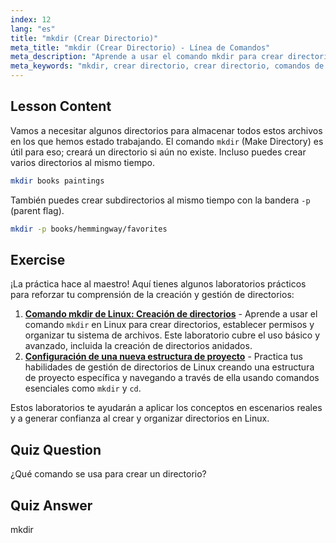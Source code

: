 ```yaml
---
index: 12
lang: "es"
title: "mkdir (Crear Directorio)"
meta_title: "mkdir (Crear Directorio) - Línea de Comandos"
meta_description: "Aprende a usar el comando mkdir para crear directorios y subdirectorios en Linux. Este tutorial para principiantes te ayuda a organizar archivos de manera eficiente."
meta_keywords: "mkdir, crear directorio, crear directorio, comandos de linux, tutorial de linux, linux para principiantes, guía de linux"
---
```


## Lesson Content

Vamos a necesitar algunos directorios para almacenar todos estos archivos en los que hemos estado trabajando. El comando `mkdir` (Make Directory) es útil para eso; creará un directorio si aún no existe. Incluso puedes crear varios directorios al mismo tiempo.

```bash
mkdir books paintings
```

También puedes crear subdirectorios al mismo tiempo con la bandera `-p` (parent flag).

```bash
mkdir -p books/hemmingway/favorites
```

## Exercise

¡La práctica hace al maestro! Aquí tienes algunos laboratorios prácticos para reforzar tu comprensión de la creación y gestión de directorios:

1. **[Comando mkdir de Linux: Creación de directorios](https://labex.io/es/labs/linux-linux-mkdir-command-directory-creating-209739)** - Aprende a usar el comando `mkdir` en Linux para crear directorios, establecer permisos y organizar tu sistema de archivos. Este laboratorio cubre el uso básico y avanzado, incluida la creación de directorios anidados.
2. **[Configuración de una nueva estructura de proyecto](https://labex.io/es/labs/linux-setting-up-a-new-project-structure-387859)** - Practica tus habilidades de gestión de directorios de Linux creando una estructura de proyecto específica y navegando a través de ella usando comandos esenciales como `mkdir` y `cd`.

Estos laboratorios te ayudarán a aplicar los conceptos en escenarios reales y a generar confianza al crear y organizar directorios en Linux.

## Quiz Question

¿Qué comando se usa para crear un directorio?

## Quiz Answer

mkdir
